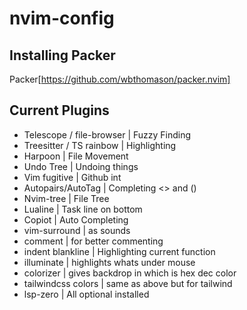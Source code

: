 # nvim-config

## Installing Packer

Packer[https://github.com/wbthomason/packer.nvim]

## Current Plugins
* Telescope / file-browser | Fuzzy Finding
* Treesitter / TS rainbow | Highlighting
* Harpoon | File Movement
* Undo Tree | Undoing things
* Vim fugitive | Github int
* Autopairs/AutoTag | Completing <> and ()
* Nvim-tree | File Tree
* Lualine | Task line on bottom
* Copiot | Auto Completing
* vim-surround | as sounds
* comment | for better commenting
* indent blankline | Highlighting current function
* illuminate | highlights whats under mouse
* colorizer | gives backdrop in which is hex dec color
* tailwindcss colors | same as above but for tailwind
* lsp-zero | All optional installed
